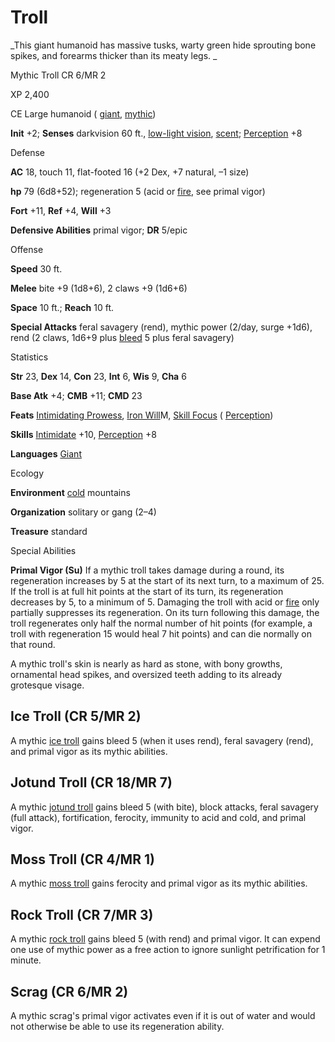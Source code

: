 # Troll

_This giant humanoid has massive tusks, warty green hide sprouting bone spikes, and forearms thicker than its meaty legs. _

Mythic Troll CR 6/MR 2

XP 2,400

CE Large humanoid ( [giant](monsters/creatureTypes.md#_giant-subtype), [mythic](mythicAdventures/mythicMonsters.md#_mythic-subtype))

**Init** +2; **Senses** darkvision 60 ft., [low-light vision](monsters/universalMonsterRules.md#_low-light-vision), [scent](monsters/universalMonsterRules.md#_scent); [Perception](skills/perception.md#_perception) +8

Defense

**AC** 18, touch 11, flat-footed 16 (+2 Dex, +7 natural, –1 size)

**hp** 79 (6d8+52); regeneration 5 (acid or [fire](monsters/creatureTypes.md#_fire-subtype), see primal vigor)

**Fort** +11, **Ref** +4, **Will** +3

**Defensive Abilities** primal vigor; **DR** 5/epic

Offense

**Speed** 30 ft.

**Melee** bite +9 (1d8+6), 2 claws +9 (1d6+6)

**Space** 10 ft.; **Reach** 10 ft.

**Special Attacks** feral savagery (rend), mythic power (2/day, surge +1d6), rend (2 claws, 1d6+9 plus [bleed](monsters/universalMonsterRules.md#_bleed) 5 plus feral savagery)

Statistics

**Str** 23, **Dex** 14, **Con** 23, **Int** 6, **Wis** 9, **Cha** 6

**Base Atk** +4; **CMB** +11; **CMD** 23

**Feats** [Intimidating Prowess](feats.md#_intimidating-prowess), [Iron Will](mythicAdventures/mythicFeats.md#_iron-will-mythic)M, [Skill Focus](feats.md#_skill-focus) ( [Perception](skills/perception.md#_perception))

**Skills** [Intimidate](skills/intimidate.md#_intimidate) +10, [Perception](skills/perception.md#_perception) +8

**Languages** [Giant](monsters/creatureTypes.md#_giant-subtype)

Ecology

**Environment** [cold](monsters/creatureTypes.md#_cold-subtype) mountains

**Organization** solitary or gang (2–4)

**Treasure** standard

Special Abilities

**Primal Vigor (Su)** If a mythic troll takes damage during a round, its regeneration increases by 5 at the start of its next turn, to a maximum of 25. If the troll is at full hit points at the start of its turn, its regeneration decreases by 5, to a minimum of 5. Damaging the troll with acid or [fire](monsters/creatureTypes.md#_fire-subtype) only partially suppresses its regeneration. On its turn following this damage, the troll regenerates only half the normal number of hit points (for example, a troll with regeneration 15 would heal 7 hit points) and can die normally on that round.

A mythic troll's skin is nearly as hard as stone, with bony growths, ornamental head spikes, and oversized teeth adding to its already grotesque visage.

## Ice Troll (CR 5/MR 2)

A mythic [ice troll](additionalMonsters/troll.md#_troll,-ice) gains bleed 5 (when it uses rend), feral savagery (rend), and primal vigor as its mythic abilities.

## Jotund Troll (CR 18/MR 7)

A mythic [jotund troll](bestiary3/troll.md#_troll,-jotund) gains bleed 5 (with bite), block attacks, feral savagery (full attack), fortification, ferocity, immunity to acid and cold, and primal vigor.

## Moss Troll (CR 4/MR 1)

A mythic [moss troll](bestiary3/troll.md#_troll,-moss) gains ferocity and primal vigor as its mythic abilities.

## Rock Troll (CR 7/MR 3)

A mythic [rock troll](additionalMonsters/troll.md#_troll,-rock) gains bleed 5 (with rend) and primal vigor. It can expend one use of mythic power as a free action to ignore sunlight petrification for 1 minute.

## Scrag (CR 6/MR 2)

A mythic scrag's primal vigor activates even if it is out of water and would not otherwise be able to use its regeneration ability.

